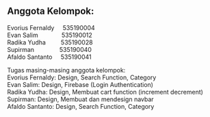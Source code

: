 Anggota Kelompok:
---  
Evorius Fernaldy &nbsp;&nbsp;&nbsp;  535190004  
Evan Salim       &nbsp;&nbsp;&nbsp;&nbsp;&nbsp;&nbsp;&nbsp;&nbsp;&nbsp;&nbsp;&nbsp;&nbsp; 535190012  
Radika Yudha     &nbsp;&nbsp;&nbsp;&nbsp;&nbsp;&nbsp;&nbsp; 535190028  
Supirman         &nbsp;&nbsp;&nbsp;&nbsp;&nbsp;&nbsp;&nbsp;&nbsp;&nbsp;&nbsp;&nbsp;&nbsp;&nbsp; 535190040  
Afaldo Santanto  &nbsp;&nbsp;&nbsp; 535190041  

Tugas masing-masing anggota kelompok:  
Evorius Fernaldy: Design, Search Function, Category  
Evan Salim: Design, Firebase (Login Authentication)  
Radika Yudha: Design, Membuat cart function (increment decrement)  
Supirman: Design, Membuat dan mendesign navbar  
Afaldo Santanto: Design, Search Function, Category  
